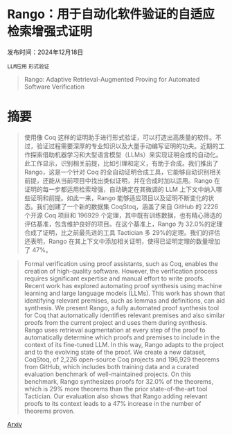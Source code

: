 # Rango：用于自动化软件验证的自适应检索增强式证明

发布时间：2024年12月18日

`LLM应用` `形式验证`

> Rango: Adaptive Retrieval-Augmented Proving for Automated Software Verification

# 摘要

> 使用像 Coq 这样的证明助手进行形式验证，可以打造出高质量的软件。不过，验证过程需要深厚的专业知识以及大量手动编写证明的功夫。近期的工作探索借助机器学习和大型语言模型（LLMs）来实现证明合成的自动化。此工作显示，识别相关前提，比如引理和定义，有助于合成。我们推出了 Rango，这是一个针对 Coq 的全自动证明合成工具，它能够自动识别相关前提，还能从当前项目中找出类似证明，并在合成时加以运用。Rango 在证明的每一步都运用检索增强，自动确定在其微调的 LLM 上下文中纳入哪些证明和前提。如此一来，Rango 能够适应项目以及证明不断变化的状态。我们创建了一个新的数据集 CoqStoq，涵盖了来自 GitHub 的 2226 个开源 Coq 项目和 196929 个定理，其中既有训练数据，也有精心筛选的评估基准，包含维护良好的项目。在这个基准上，Rango 为 32.0%的定理合成了证明，比之前最先进的工具 Tactician 多 29%的定理。我们的评估还表明，Rango 在其上下文中添加相关证明，使得已证明定理的数量增加了 47%。

> Formal verification using proof assistants, such as Coq, enables the creation of high-quality software. However, the verification process requires significant expertise and manual effort to write proofs. Recent work has explored automating proof synthesis using machine learning and large language models (LLMs). This work has shown that identifying relevant premises, such as lemmas and definitions, can aid synthesis. We present Rango, a fully automated proof synthesis tool for Coq that automatically identifies relevant premises and also similar proofs from the current project and uses them during synthesis. Rango uses retrieval augmentation at every step of the proof to automatically determine which proofs and premises to include in the context of its fine-tuned LLM. In this way, Rango adapts to the project and to the evolving state of the proof. We create a new dataset, CoqStoq, of 2,226 open-source Coq projects and 196,929 theorems from GitHub, which includes both training data and a curated evaluation benchmark of well-maintained projects. On this benchmark, Rango synthesizes proofs for 32.0% of the theorems, which is 29% more theorems than the prior state-of-the-art tool Tactician. Our evaluation also shows that Rango adding relevant proofs to its context leads to a 47% increase in the number of theorems proven.

[Arxiv](https://arxiv.org/abs/2412.14063)